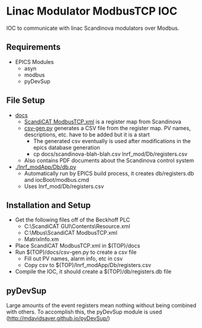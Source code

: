 # Linac Modulator ModbusTCP IOC

IOC to communicate with linac Scandinova modulators over Modbus.

## Requirements

- EPICS Modules
  - asyn
  - modbus
  - pyDevSup

## File Setup

- [docs](./docs)
  - [ScandiCAT ModbusTCP.xml](./docs/ScandiCAT%20ModbusTCP.xml) is a register map from Scandinova
  - [csv-gen.py](./docs/csv-gen.py) generates a CSV file from the register map. PV names, descriptions, etc. have to be added but it is a start
    - The generated csv eventually is used after modifications in the epics database generation
    - cp docs/scandinova-blah-blah.csv lnrf_mod/Db/registers.csv
  - Also contains PDF documents about the Scandinova control system
- [./lnrf_modApp/Db/db.py](./lnrf_modApp/Db/db.py)
  - Automatically run by EPICS build process, it creates db/registers.db and iocBoot/modbus.cmd
  - Uses lnrf_mod/Db/registers.csv

## Installation and Setup

- Get the following files off of the Beckhoff PLC
  - C:\ScandiCAT GUI\Contents\Resource.xml
  - C:\Mbus\ScandiCAT ModbusTCP.xml
  - MatrixInfo.xm
- Place ScandiCAT ModbusTCP.xml in $(TOP)/docs
- Run $(TOP)/docs/csv-gen.py to create a csv file
  - Fill out PV names, alarm info, etc in csv
  - Copy csv to $(TOP)/lnrf_modApp/Db/registers.csv
- Compile the IOC, it should create a $(TOP)/db/registers.db file


## pyDevSup

Large amounts of the event registers mean nothing without being combined with others. To accomplish this, the pyDevSup module is used (http://mdavidsaver.github.io/pyDevSup/)
